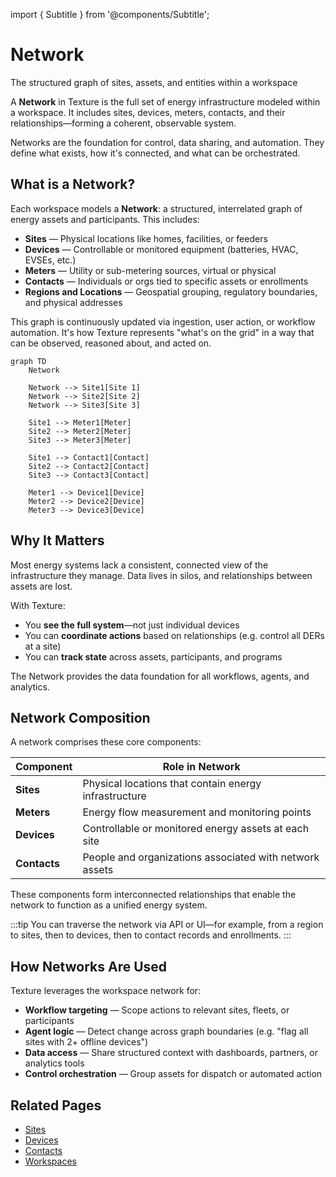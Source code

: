 ---
---

import { Subtitle } from '@components/Subtitle';

# Network
<Subtitle>The structured graph of sites, assets, and entities within a workspace</Subtitle>

A **Network** in Texture is the full set of energy infrastructure modeled within a workspace. It includes sites, devices, meters, contacts, and their relationships—forming a coherent, observable system.

Networks are the foundation for control, data sharing, and automation. They define what exists, how it's connected, and what can be orchestrated.

## What is a Network?

Each workspace models a **Network**: a structured, interrelated graph of energy assets and participants. This includes:

- **Sites** — Physical locations like homes, facilities, or feeders
- **Devices** — Controllable or monitored equipment (batteries, HVAC, EVSEs, etc.)
- **Meters** — Utility or sub-metering sources, virtual or physical
- **Contacts** — Individuals or orgs tied to specific assets or enrollments
- **Regions and Locations** — Geospatial grouping, regulatory boundaries, and physical addresses

This graph is continuously updated via ingestion, user action, or workflow automation. It's how Texture represents "what's on the grid" in a way that can be observed, reasoned about, and acted on.

```mermaid
graph TD
    Network
    
    Network --> Site1[Site 1]
    Network --> Site2[Site 2]
    Network --> Site3[Site 3]
    
    Site1 --> Meter1[Meter]
    Site2 --> Meter2[Meter]
    Site3 --> Meter3[Meter]
    
    Site1 --> Contact1[Contact]
    Site2 --> Contact2[Contact]
    Site3 --> Contact3[Contact]
    
    Meter1 --> Device1[Device]
    Meter2 --> Device2[Device]
    Meter3 --> Device3[Device]
```

## Why It Matters

Most energy systems lack a consistent, connected view of the infrastructure they manage. Data lives in silos, and relationships between assets are lost.

With Texture:

- You **see the full system**—not just individual devices
- You can **coordinate actions** based on relationships (e.g. control all DERs at a site)
- You can **track state** across assets, participants, and programs

The Network provides the data foundation for all workflows, agents, and analytics.

## Network Composition

A network comprises these core components:

| Component | Role in Network |
|-----------|----------------|
| **Sites** | Physical locations that contain energy infrastructure |
| **Meters** | Energy flow measurement and monitoring points |
| **Devices** | Controllable or monitored energy assets at each site |
| **Contacts** | People and organizations associated with network assets |

These components form interconnected relationships that enable the network to function as a unified energy system.

:::tip
You can traverse the network via API or UI—for example, from a region to sites, then to devices, then to contact records and enrollments.
:::

## How Networks Are Used

Texture leverages the workspace network for:

- **Workflow targeting** — Scope actions to relevant sites, fleets, or participants
- **Agent logic** — Detect change across graph boundaries (e.g. "flag all sites with 2+ offline devices")
- **Data access** — Share structured context with dashboards, partners, or analytics tools
- **Control orchestration** — Group assets for dispatch or automated action

## Related Pages

- [Sites](./sites)
- [Devices](./devices)
- [Contacts](./contacts)
- [Workspaces](./workspaces)
